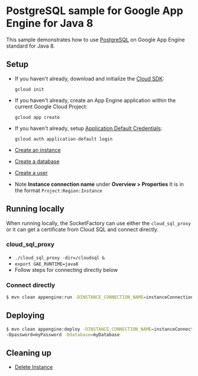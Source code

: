 # PostgreSQL sample for Google App Engine for Java 8
This sample demonstrates how to use [PostgreSQL](https://cloud.google.com/sql/) on Google App
Engine standard for Java 8.

## Setup

* If you haven't already, download and initialize the [Cloud SDK](https://cloud.google.com/sdk/):

    `gcloud init`

* If you haven't already, create an App Engine application within the current Google Cloud Project:

    `gcloud app create`

* If you haven't already, setup [Application Default Credentials](https://developers.google.com/identity/protocols/application-default-credentials):

    `gcloud auth application-default login`


* [Create an instance](https://cloud.google.com/sql/docs/postgres/create-instance)

* [Create a database](https://cloud.google.com/sql/docs/postgres/create-manage-databases)

* [Create a user](https://cloud.google.com/sql/docs/postgres/create-manage-users)

* Note **Instance connection name** under **Overview > Properties**
It is in the format `Project:Region:Instance`

## Running locally
When running locally, the SocketFactory can use either the `cloud_sql_proxy`
or it can get a certificate from Cloud SQL and connect directly.

### cloud_sql_proxy

* `./cloud_sql_proxy -dir=/cloudsql &`
* `export GAE_RUNTIME=java8`
* Follow steps for connecting directly below

### Connect directly 
```bash
$ mvn clean appengine:run -DINSTANCE_CONNECTION_NAME=instanceConnectionName -Duser=root -Dpassword=myPassowrd -Ddatabase=myDatabase
```

## Deploying

```bash
$ mvn clean appengine:deploy -DINSTANCE_CONNECTION_NAME=instanceConnectionName -Duser=root
-Dpassword=myPassword -Ddatabase=myDatabase
```


## Cleaning up

* [Delete Instance](https://cloud.google.com/sql/docs/postgres/delete-instance)

